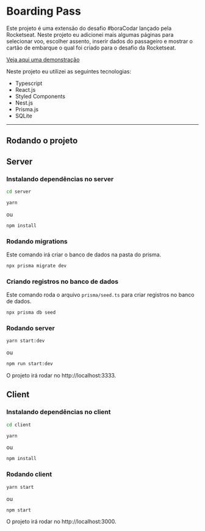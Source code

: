 # Boarding Pass

Este projeto é uma extensão do desafio #boraCodar lançado pela Rocketseat. Neste projeto eu adicionei mais algumas páginas para selecionar voo, escolher assento, inserir dados do passageiro e mostrar o cartão de embarque o qual foi criado para o desafio da Rocketseat.

[Veja aqui uma demonstração](https://imgur.com/a/OK3Ggev)

Neste projeto eu utilizei as seguintes tecnologias:

- Typescript
- React.js
- Styled Components
- Nest.js
- Prisma.js
- SQLite

---

## Rodando o projeto

## Server

### Instalando dependências no server

```bash
cd server
```

```bash
yarn
```

ou

```bash
npm install
```

### Rodando migrations

Este comando irá criar o banco de dados na pasta do prisma.

```bash
npx prisma migrate dev
```

### Criando registros no banco de dados

Este comando roda o arquivo `prisma/seed.ts` para criar registros no banco de dados.

```bash
npx prisma db seed
```

### Rodando server

```bash
yarn start:dev
```

ou

```bash
npm run start:dev
```

O projeto irá rodar no http://localhost:3333.

## Client

### Instalando dependências no client

```bash
cd client
```

```bash
yarn
```

ou

```bash
npm install
```

### Rodando client

```bash
yarn start
```

ou

```bash
npm start
```

O projeto irá rodar no http://localhost:3000.
